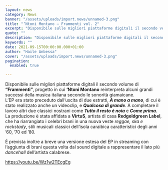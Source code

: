 ```yaml
---
layout: news
category: News
banner: "/assets/uploads/import.news/unnamed-3.png"
title: "‘Ntoni Montano – Frammenti vol. 2"
excerpt: "Disponibile sulle migliori piattaforme digitali il secondo volume di “Frammenti”, progetto in cui ‘Ntoni Montano reinterpreta alcuni grandi successi della musica italiana secondo le sonorità giamaicane. L’EP era stato preceduto dall’uscita di due estratti, A mano a mano, di cui è stato realizzato anche un videoclip, e Qualcosa di grande. A completare il lavoro altri due classici nostrani come Tutto il [&hellip"
quote: ""
description: "Disponibile sulle migliori piattaforme digitali il secondo volume di “Frammenti”, progetto in cui ‘Ntoni Montano reinterpreta alcuni grandi successi della musica italiana secondo le sonorità giamaicane. L’EP era stato preceduto dall’uscita di due estratti, A mano a mano, di cui è stato realizzato anche un videoclip, e Qualcosa di grande. A completare il lavoro altri due classici nostrani come Tutto il [&hellip"
keywords: ""
date: 2021-09-15T00:00:00.000+01:00
author: "Haile Anbessa"
cover: "/assets/uploads/import.news/unnamed-3.png"
pagination:
  enabled: true

---
```


Disponibile sulle migliori piattaforme digitali il secondo volume di **“Frammenti”**, progetto in cui **‘Ntoni Montano** reinterpreta alcuni grandi successi della musica italiana secondo le sonorità giamaicane.  
L’EP era stato preceduto dall’uscita di due estratti, **_A mano a mano_**, di cui è stato realizzato anche un videoclip, e _**Qualcosa di grande**_. A completare il lavoro altri due classici nostrani come _**Tutto il resto è noia**_ e **_Come prima_**.  
La produzione è stata affidata a **VirtuS**, artista di casa **Redgoldgreen Label**, che ha riarrangiato i celebri brani in una nuova veste _reggae, ska e rockstady_, stili musicali classici dell’isola caraibica caratteristici degli anni ’60, ’70 ed ’80.

È prevista inoltre a breve una versione estesa del EP in streaming con l’aggiunta di brani questa volta dal sound digitale a rappresentare il lato più _dancehall_ dell’artista calabrese.

https://youtu.be/Wz1w2TEcgEg